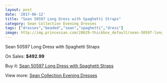 ```yaml
---
layout: post
date: '2017-06-12'
title: "Sean 50597 Long Dress with Spaghetti Straps"
category: Sean Collection Evening Dresses
tags: ["dresses","beaded","sean","spaghetti","dress"]
image: http://img.princessan.com/28629-thickbox_default/sean-50597-long-dress-with-spaghetti-straps.jpg
---
```

Sean 50597 Long Dress with Spaghetti Straps

On Sales: **$492.99**
<a href="https://www.princessan.com/en/13040-sean-50597-long-dress-with-spaghetti-straps.html"><amp-img layout="responsive" width="600" height="600" src="//img.princessan.com/28629-thickbox_default/sean-50597-long-dress-with-spaghetti-straps.jpg" alt="Sean 50597 Long Dress with Spaghetti Straps 0" /></a>

Buy it: [Sean 50597 Long Dress with Spaghetti Straps](https://www.princessan.com/en/13040-sean-50597-long-dress-with-spaghetti-straps.html "Sean 50597 Long Dress with Spaghetti Straps")

View more: [Sean Collection Evening Dresses](https://www.princessan.com/en/94- "Sean Collection Evening Dresses")